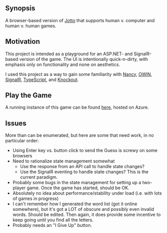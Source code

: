 ## Synopsis

A browser-based version of [Jotto](https://en.wikipedia.org/wiki/Jotto) that supports human v. computer and human v. human games.

## Motivation

This project is intended as a playground for an ASP.NET- and SignalR-based version of the game.  The UI is intentionally quick-n-dirty, with emphasis only on functionality and none on aesthetics.

I used this project as a way to gain some familiarity with [Nancy](http://nancyfx.org/), [OWIN](http://owin.org/), [SignalR](http://signalr.net/), [TypeScript](https://www.typescriptlang.org/), and [Knockout](http://knockoutjs.com/).

## Play the Game

A running instance of this game can be found [here](http://jotto.seanhokanson.org/), hosted on Azure.

## Issues

More than can be enumerated, but here are some that need work, in no particular order:
* Using Enter key vs. button click to send the Guess is screwy on some browsers
* Need to rationalize state management somewhat
	* Use the response from an API call to handle state changes?
	* Use the SignalR eventing to handle state changes?  This is the current paradigm.
* Probably some bugs in the state management for setting up a two-player game.  Once the game has started, should be OK.
* Absolutely no idea about performance/stability under load (i.e. with lots of games in progress)
* I can't remember how I generated the word list (got it online somewhere), but it's got a LOT of obscure and possibly even invalid words.  Should be edited.  Then again, it does provide some incentive to keep going until you find all the letters.
* Probably needs an "I Give Up" button.